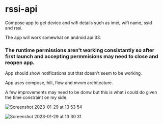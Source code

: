 # rssi-api
Compose app to get device and wifi details such as imei, wifi name, ssid and rssi. 

The app will work somewhat on android api 33. 

### The runtime permissions aren't working consistantly so after first launch and accepting permmisions may need to close and reopen app. 

App should show notifications but that doesn't seem to be working.

App uses compose, hilt, flow and mvvm architecture. 

A few improvements may need to be donw but this is what i could do given the time constraint on my side. 


![Screenshot 2023-01-29 at 13 53 54](https://user-images.githubusercontent.com/49226346/215325409-dbb70766-8e0b-444a-ab68-85d5ed4331dc.png)

![Screenshot 2023-01-29 at 13 30 31](https://user-images.githubusercontent.com/49226346/215326989-f0fb6075-1012-4a27-8b69-ebbc3e2b3368.png)

